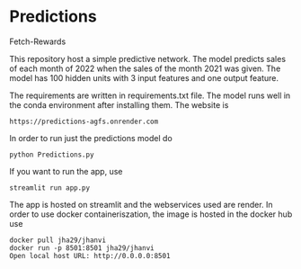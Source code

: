 # Predictions
Fetch-Rewards

This repository host a simple predictive network. The model predicts sales of each month of 2022 when the sales of the month 2021 was given. The model has 100 hidden units with 3 input features and one output feature.

The requirements are written in requirements.txt file. The model runs well in the conda environment after installing them.
The website is 
```
https://predictions-agfs.onrender.com
```
In order to run just the predictions model do 
```
python Predictions.py
```

If you want to run the app, use 
```
streamlit run app.py
```
The app is hosted on streamlit and the webservices used are render. 
In order to use docker containeriszation, the image is hosted in the docker hub use 
```
docker pull jha29/jhanvi
docker run -p 8501:8501 jha29/jhanvi
Open local host URL: http://0.0.0.0:8501
```
